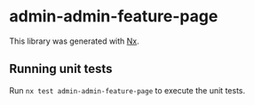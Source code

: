 # admin-admin-feature-page

This library was generated with [Nx](https://nx.dev).

## Running unit tests

Run `nx test admin-admin-feature-page` to execute the unit tests.
